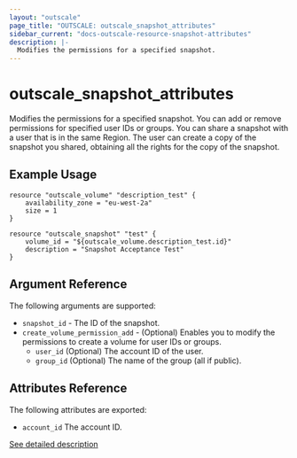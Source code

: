 ```yaml
---
layout: "outscale"
page_title: "OUTSCALE: outscale_snapshot_attributes"
sidebar_current: "docs-outscale-resource-snapshot-attributes"
description: |-
  Modifies the permissions for a specified snapshot.
---
```


# outscale_snapshot_attributes

Modifies the permissions for a specified snapshot.
You can add or remove permissions for specified user IDs or groups. You can share a snapshot with a user that is in the same Region. The user can create a copy of the snapshot you shared, obtaining all the rights for the copy of the snapshot. 

## Example Usage

```hcl
resource "outscale_volume" "description_test" {
    availability_zone = "eu-west-2a"
    size = 1
}

resource "outscale_snapshot" "test" {
    volume_id = "${outscale_volume.description_test.id}"
    description = "Snapshot Acceptance Test"
}
```

## Argument Reference

The following arguments are supported:

* `snapshot_id` - The ID of the snapshot.
* `create_volume_permission_add` - (Optional) Enables you to modify the permissions to create a volume for user IDs or groups.
  * `user_id` (Optional) The account ID of the user.
  * `group_id` (Optional) The name of the group (all if public).

## Attributes Reference

The following attributes are exported:

* `account_id` The account ID.

[See detailed description](http://docs.outscale.com/api_fcu/operations/Action_ModifySnapshotAttribute_get.html#_api_fcu-action_modifysnapshotattribute_get)
